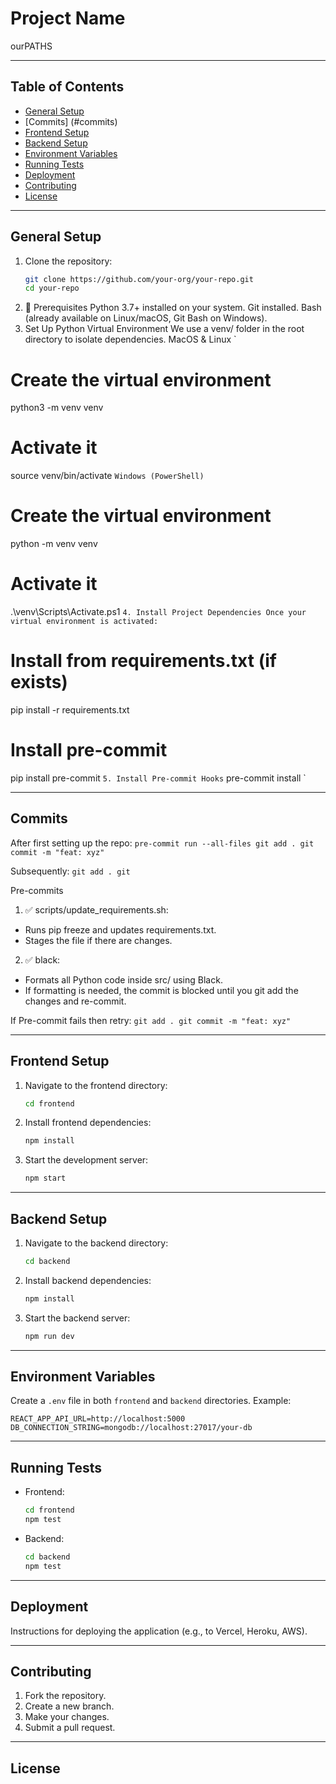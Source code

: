 # Project Name

ourPATHS

---

## Table of Contents

- [General Setup](#general-setup)
- [Commits] (#commits)
- [Frontend Setup](#frontend-setup)
- [Backend Setup](#backend-setup)
- [Environment Variables](#environment-variables)
- [Running Tests](#running-tests)
- [Deployment](#deployment)
- [Contributing](#contributing)
- [License](#license)

---

## General Setup

1. Clone the repository:
    ```bash
    git clone https://github.com/your-org/your-repo.git
    cd your-repo
    ```
2. 🧰 Prerequisites
Python 3.7+ installed on your system.
Git installed.
Bash (already available on Linux/macOS, Git Bash on Windows).
3. Set Up Python Virtual Environment
We use a venv/ folder in the root directory to isolate dependencies.
MacOS & Linux
`
# Create the virtual environment
python3 -m venv venv

# Activate it
source venv/bin/activate
`
Windows (PowerShell)
`
# Create the virtual environment
python -m venv venv

# Activate it
.\venv\Scripts\Activate.ps1
`
4. Install Project Dependencies
Once your virtual environment is activated:
`
# Install from requirements.txt (if exists)
pip install -r requirements.txt

# Install pre-commit
pip install pre-commit
`
5. Install Pre-commit Hooks
`
pre-commit install
`

---

## Commits
After first setting up the repo:
`
pre-commit run --all-files
git add .
git commit -m "feat: xyz"
`

Subsequently:
`
git add .
git
`

Pre-commits
1. ✅ scripts/update_requirements.sh:
- Runs pip freeze and updates requirements.txt.
- Stages the file if there are changes.
2. ✅ black:
- Formats all Python code inside src/ using Black.
- If formatting is needed, the commit is blocked until you git add the changes and re-commit.

If Pre-commit fails then retry:
`
git add .
git commit -m "feat: xyz"
`

---

## Frontend Setup

1. Navigate to the frontend directory:
    ```bash
    cd frontend
    ```
2. Install frontend dependencies:
    ```bash
    npm install
    ```
3. Start the development server:
    ```bash
    npm start
    ```

---

## Backend Setup

1. Navigate to the backend directory:
    ```bash
    cd backend
    ```
2. Install backend dependencies:
    ```bash
    npm install
    ```
3. Start the backend server:
    ```bash
    npm run dev
    ```

---

## Environment Variables

Create a `.env` file in both `frontend` and `backend` directories. Example:

```env
REACT_APP_API_URL=http://localhost:5000
DB_CONNECTION_STRING=mongodb://localhost:27017/your-db
```

---

## Running Tests

- Frontend:
  ```bash
  cd frontend
  npm test
  ```
- Backend:
  ```bash
  cd backend
  npm test
  ```

---

## Deployment

Instructions for deploying the application (e.g., to Vercel, Heroku, AWS).

---

## Contributing

1. Fork the repository.
2. Create a new branch.
3. Make your changes.
4. Submit a pull request.

---

## License
